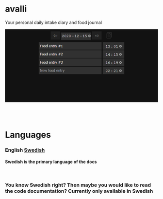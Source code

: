 avalli
=

Your personal daily intake diary and food journal
<br>

![public/index.php](.github/screenshots/application/entries-example.png)

<br>
<br>

# Languages

### English [Swedish](.github/languages/README_sv.md)
#### Swedish is the primary language of the docs

<br>

### You know Swedish right? Then maybe you would like to read the code documentation? Currently only available in Swedish
